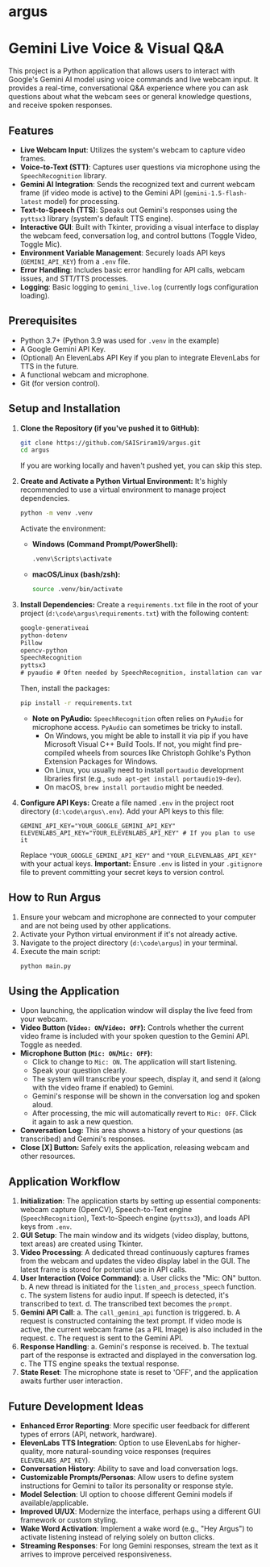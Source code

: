# argus
# Gemini Live Voice & Visual Q&A

This project is a Python application that allows users to interact with Google's Gemini AI model using voice commands and live webcam input. It provides a real-time, conversational Q&A experience where you can ask questions about what the webcam sees or general knowledge questions, and receive spoken responses.

## Features

*   **Live Webcam Input**: Utilizes the system's webcam to capture video frames.
*   **Voice-to-Text (STT)**: Captures user questions via microphone using the `SpeechRecognition` library.
*   **Gemini AI Integration**: Sends the recognized text and current webcam frame (if video mode is active) to the Gemini API (`gemini-1.5-flash-latest` model) for processing.
*   **Text-to-Speech (TTS)**: Speaks out Gemini's responses using the `pyttsx3` library (system's default TTS engine).
*   **Interactive GUI**: Built with Tkinter, providing a visual interface to display the webcam feed, conversation log, and control buttons (Toggle Video, Toggle Mic).
*   **Environment Variable Management**: Securely loads API keys (`GEMINI_API_KEY`) from a `.env` file.
*   **Error Handling**: Includes basic error handling for API calls, webcam issues, and STT/TTS processes.
*   **Logging**: Basic logging to `gemini_live.log` (currently logs configuration loading).


## Prerequisites

*   Python 3.7+ (Python 3.9 was used for `.venv` in the example)
*   A Google Gemini API Key.
*   (Optional) An ElevenLabs API Key if you plan to integrate ElevenLabs for TTS in the future.
*   A functional webcam and microphone.
*   Git (for version control).

## Setup and Installation

1.  **Clone the Repository (if you've pushed it to GitHub):**
    ```bash
    git clone https://github.com/SAISriram19/argus.git
    cd argus
    ```
    If you are working locally and haven't pushed yet, you can skip this step.

2.  **Create and Activate a Python Virtual Environment:**
    It's highly recommended to use a virtual environment to manage project dependencies.
    ```bash
    python -m venv .venv
    ```
    Activate the environment:
    *   **Windows (Command Prompt/PowerShell):**
        ```bash
        .venv\Scripts\activate
        ```
    *   **macOS/Linux (bash/zsh):**
        ```bash
        source .venv/bin/activate
        ```

3.  **Install Dependencies:**
    Create a `requirements.txt` file in the root of your project (`d:\code\argus\requirements.txt`) with the following content:
    ```plaintext:d%3A%5Ccode%5Cargus%5Crequirements.txt
    google-generativeai
    python-dotenv
    Pillow
    opencv-python
    SpeechRecognition
    pyttsx3
    # pyaudio # Often needed by SpeechRecognition, installation can vary
    ```
    Then, install the packages:
    ```bash
    pip install -r requirements.txt
    ```
    *   **Note on PyAudio:** `SpeechRecognition` often relies on `PyAudio` for microphone access. `PyAudio` can sometimes be tricky to install. 
        *   On Windows, you might be able to install it via pip if you have Microsoft Visual C++ Build Tools. If not, you might find pre-compiled wheels from sources like Christoph Gohlke's Python Extension Packages for Windows.
        *   On Linux, you usually need to install `portaudio` development libraries first (e.g., `sudo apt-get install portaudio19-dev`).
        *   On macOS, `brew install portaudio` might be needed.

4.  **Configure API Keys:**
    Create a file named `.env` in the project root directory (`d:\code\argus\.env`). Add your API keys to this file:
    ```env
    GEMINI_API_KEY="YOUR_GOOGLE_GEMINI_API_KEY"
    ELEVENLABS_API_KEY="YOUR_ELEVENLABS_API_KEY" # If you plan to use it
    ```
    Replace `"YOUR_GOOGLE_GEMINI_API_KEY"` and `"YOUR_ELEVENLABS_API_KEY"` with your actual keys.
    **Important:** Ensure `.env` is listed in your `.gitignore` file to prevent committing your secret keys to version control.

## How to Run Argus

1.  Ensure your webcam and microphone are connected to your computer and are not being used by other applications.
2.  Activate your Python virtual environment if it's not already active.
3.  Navigate to the project directory (`d:\code\argus`) in your terminal.
4.  Execute the main script:
    ```bash
    python main.py
    ```

## Using the Application

*   Upon launching, the application window will display the live feed from your webcam.
*   **Video Button (`Video: ON`/`Video: OFF`):** Controls whether the current video frame is included with your spoken question to the Gemini API. Toggle as needed.
*   **Microphone Button (`Mic: ON`/`Mic: OFF`):** 
    *   Click to change to `Mic: ON`. The application will start listening.
    *   Speak your question clearly.
    *   The system will transcribe your speech, display it, and send it (along with the video frame if enabled) to Gemini.
    *   Gemini's response will be shown in the conversation log and spoken aloud.
    *   After processing, the mic will automatically revert to `Mic: OFF`. Click it again to ask a new question.
*   **Conversation Log:** This area shows a history of your questions (as transcribed) and Gemini's responses.
*   **Close [X] Button:** Safely exits the application, releasing webcam and other resources.

## Application Workflow

1.  **Initialization**: The application starts by setting up essential components: webcam capture (OpenCV), Speech-to-Text engine (`SpeechRecognition`), Text-to-Speech engine (`pyttsx3`), and loads API keys from `.env`.
2.  **GUI Setup**: The main window and its widgets (video display, buttons, text areas) are created using Tkinter.
3.  **Video Processing**: A dedicated thread continuously captures frames from the webcam and updates the video display label in the GUI. The latest frame is stored for potential use in API calls.
4.  **User Interaction (Voice Command)**:
    a.  User clicks the "Mic: ON" button.
    b.  A new thread is initiated for the `listen_and_process_speech` function.
    c.  The system listens for audio input. If speech is detected, it's transcribed to text.
    d.  The transcribed text becomes the `prompt`.
5.  **Gemini API Call**:
    a.  The `call_gemini_api` function is triggered.
    b.  A request is constructed containing the text prompt. If video mode is active, the current webcam frame (as a PIL Image) is also included in the request.
    c.  The request is sent to the Gemini API.
6.  **Response Handling**:
    a.  Gemini's response is received.
    b.  The textual part of the response is extracted and displayed in the conversation log.
    c.  The TTS engine speaks the textual response.
7.  **State Reset**: The microphone state is reset to 'OFF', and the application awaits further user interaction.

## Future Development Ideas

*   **Enhanced Error Reporting**: More specific user feedback for different types of errors (API, network, hardware).
*   **ElevenLabs TTS Integration**: Option to use ElevenLabs for higher-quality, more natural-sounding voice responses (requires `ELEVENLABS_API_KEY`).
*   **Conversation History**: Ability to save and load conversation logs.
*   **Customizable Prompts/Personas**: Allow users to define system instructions for Gemini to tailor its personality or response style.
*   **Model Selection**: UI option to choose different Gemini models if available/applicable.
*   **Improved UI/UX**: Modernize the interface, perhaps using a different GUI framework or custom styling.
*   **Wake Word Activation**: Implement a wake word (e.g., "Hey Argus") to activate listening instead of relying solely on button clicks.
*   **Streaming Responses**: For long Gemini responses, stream the text as it arrives to improve perceived responsiveness.

